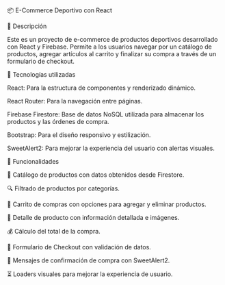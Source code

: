 📦 E-Commerce Deportivo con React

📝 Descripción

Este es un proyecto de e-commerce de productos deportivos desarrollado con React y Firebase. Permite a los usuarios navegar por un catálogo de productos, agregar artículos al carrito y finalizar su compra a través de un formulario de checkout.

🚀 Tecnologías utilizadas

React: Para la estructura de componentes y renderizado dinámico.

React Router: Para la navegación entre páginas.

Firebase Firestore: Base de datos NoSQL utilizada para almacenar los productos y las órdenes de compra.

Bootstrap: Para el diseño responsivo y estilización.

SweetAlert2: Para mejorar la experiencia del usuario con alertas visuales.

📌 Funcionalidades

📂 Catálogo de productos con datos obtenidos desde Firestore.

🔍 Filtrado de productos por categorías.

🛒 Carrito de compras con opciones para agregar y eliminar productos.

📑 Detalle de producto con información detallada e imágenes.

💰 Cálculo del total de la compra.

📝 Formulario de Checkout con validación de datos.

🔔 Mensajes de confirmación de compra con SweetAlert2.

⏳ Loaders visuales para mejorar la experiencia de usuario.
